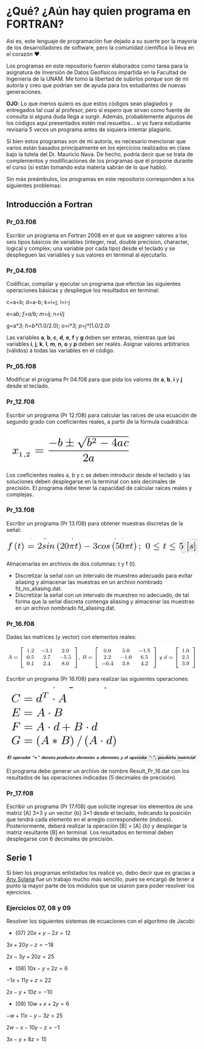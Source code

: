 # ¿Qué? ¿Aún hay quien programa en FORTRAN?

Así es, este lenguaje de programación fue dejado a su suerte por la mayoría de los desarrolladores de software, pero la comunidad científica lo lleva en el corazón :hearts:.


Los programas en este repositorio fueron elaborados como tarea para la asignatura de Inversión de Datos Geofísicos impartida en la Facultad de Ingeniería de la UNAM. Me tomo la libertad de subirlos porque son de mi autoría y creo que podrían ser de ayuda para los estudiantes de nuevas generaciones. 


**OJO**: Lo que menos quiero es que estos códigos sean plagiados y entregados tal cual al profesor, pero sí espero que sirvan como fuente de consulta si alguna duda llega a surgir. Además, probablemente algunos de los códigos aquí presentados estén mal resueltos... si yo fuera estudiante revisaría 5 veces un programa antes de siquiera intentar plagiarlo.


Si bien estos programas son de mi autoría, es necesario mencionar que varios están basados principalmente en los ejercicios realizados en clase bajo la tutela del Dr. Mauricio Nava. De hecho, podría decir que se trata de complementos y modificaciones de los programas que él propone durante el curso (si están tomando esta materia sabrán de lo que hablo).

Sin más preámbulos, los programas en este repositorio corresponden a los siguientes problemas:

## Introducción a Fortran

### Pr_03.f08
Escribir un programa en Fortran 2008 en el que se asignen valores a los seis tipos básicos de variables (integer, real, double precision, character, logical y complex; una variable por cada tipo) desde el teclado y se desplieguen las variables y sus valores en terminal al ejecutarlo.

### Pr_04.f08
Codificar, compilar y ejecutar un programa que efectúe las siguientes operaciones básicas y despliegue los resultados en terminal:


c=a+b; d=a-b; k=i+j; l=i-j


e=a*b; f=a/b; m=i*j; n=i/j


g=a\**3; h=b\**(1.0/2.0); o=i\**3; p=j\**(1.0/2.0)


Las variables **a**, **b**, **c**, **d**, **e**, **f** y **g** deben ser enteras, mientras que las variables **i**, **j**, **k**, **l**, **m**, **n**, **o** y **p** deben ser reales.
Asignar valores arbitrarios (válidos) a todas las variables en el código.

### Pr_05.f08
Modificar el programa Pr 04.f08 para que pida los valores de **a**, **b**, **i** y **j** desde el teclado.

### Pr_12.f08
Escribir un programa (Pr 12.f08) para calcular las raı́ces de una ecuación de segundo grado con coeficientes reales, a partir de la fórmula cuadrática:


![Aquí deberías ver la chicharronera xd](/imagenes/pr12.jpeg)


Los coeficientes reales a, b y c se deben introducir desde el teclado y las soluciones deben desplegarse en la terminal con seis decimales de precisión. El programa debe tener la capacidad de calcular raı́ces reales y complejas.

### Pr_13.f08

Escribir un programa (Pr 13.f08) para obtener muestras discretas de la señal:


![Aquí deberías ver una senoidal xd](/imagenes/pr13.jpeg)


Almacenarlas en archivos de dos columnas: t y f (t). 
* Discretizar la señal con un intervalo de muestreo adecuado para evitar aliasing y almacenar las muestras en un archivo nombrado fd_no_aliasing.dat.
* Discretizar la señal con un intervalo de muestreo no adecuado, de tal forma que la señal discreta contenga aliasing y almacenar las muestras en un archivo nombrado fd_aliasing.dat.

### Pr_16.f08

Dadas las matrices (y vector) con elementos reales:


![Aquí deberías ver una imagen xd](/imagenes/pr16.jpeg)


Escribir un programa (Pr 16.f08) para realizar las siguientes operaciones:


![Aquí deberías ver una imagen xd](/imagenes/pr16_1.jpeg)


![Aquí deberías ver una imagen xd](/imagenes/pr16_2.jpeg)


El programa debe generar un archivo de nombre Result_Pr_16.dat con los resultados de las operaciones indicadas (5 decimales de precisión).

### Pr_17.f08

Escribir un programa (Pr 17.f08) que solicite ingresar los elementos de una matriz [A] 3×3 y un vector {b} 3×1 desde el teclado, indicando la posición que tendrá cada elemento en el arreglo correspondiente (ı́ndices). Posteriormente, deberá realizar la operación [B] = [A] {b} y desplegar la matriz resultante [B] en terminal. Los resultados en terminal deben desplegarse con 6 decimales de precisión.


## Serie 1

Si bien los programas enlistados los realicé yo, debo decir que es gracias a [Any Solana](https://www.linkedin.com/in/haydee-amairany-solana-mej%C3%ADa-b848b21bb/) fue un trabajo mucho más sencillo, pues se encargó de tener a punto la mayor parte de los módulos que se usaron para poder resolver los ejercicios.


### Ejercicios 07, 08 y 09

Resolver los siguientes sistemas de ecuaciones con el algoritmo de Jacobi:

* (07) 
$20x+y-2z = 12$

$3x+20y-z=-18$

$2x-3y+20z=25$


* (08) 
$10x-y+2z = 6$

$-1x+11y+z= 22$

$2x-y+10z=-10$


* (09) 
$10w+x+2y = 6$

$-w+11x-y-3z=25$

$2w-x-10y-z=-1$

$3x-y+8z=15$
















